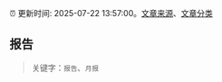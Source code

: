 :alarm_clock: 更新时间: 2025-07-22 13:57:00。[文章来源](/README.md)、[文章分类](/TAGS.md)

## 报告


> 关键字：`报告`、`月报`



